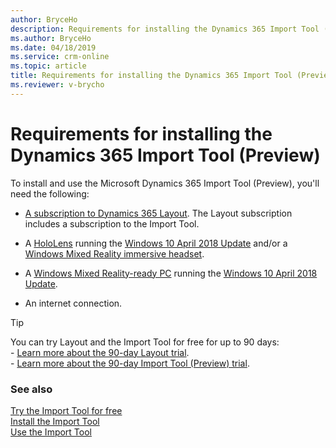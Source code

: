 ```yaml
---
author: BryceHo
description: Requirements for installing the Dynamics 365 Import Tool (Preview)
ms.author: BryceHo
ms.date: 04/18/2019
ms.service: crm-online
ms.topic: article
title: Requirements for installing the Dynamics 365 Import Tool (Preview)
ms.reviewer: v-brycho
---
```


# Requirements for installing the Dynamics 365 Import Tool (Preview)

To install and use the Microsoft Dynamics 365 Import Tool (Preview), you'll need the following:

- [A subscription to Dynamics 365 Layout](https://docs.microsoft.com/en-us/dynamics365/mixed-reality/layout/buy-and-deploy-layout). The 
Layout subscription includes a subscription to the Import Tool.
 
- A [HoloLens](https://www.microsoft.com/hololens) running the [Windows 10 April 2018 Update](https://support.microsoft.com/en-us/help/12643) and/or a [Windows Mixed Reality immersive headset](https://www.microsoft.com/en-us/windows/windows-mixed-reality). 

- A [Windows Mixed Reality-ready PC](https://www.microsoft.com/en-us/windows/windows-mixed-reality-devices#wmrpcs) running the [Windows 10 April 2018 Update](https://support.microsoft.com/en-us/help/12643).

- An internet connection.

 > [!TIP] 
  > You can try Layout and the Import Tool for free for up to 90 days:<br>- [Learn more about the 90-day Layout trial](https://docs.microsoft.com/en-us/dynamics365/mixed-reality/layout/try-layout-free).<br>- [Learn more about the 90-day Import Tool (Preview) trial](try-import-tool-free.md).

### See also
[Try the Import Tool for free](try-import-tool-free.md)<br>
[Install the Import Tool](install.md)<br>
[Use the Import Tool](import-tool.md)
